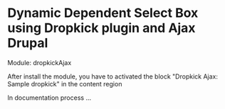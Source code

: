 Dynamic Dependent Select Box using Dropkick plugin and Ajax Drupal
======================================

Module: dropkickAjax

After install the module, you have to activated the block "Dropkick Ajax: Sample dropkick" in the content region

In documentation process ...


